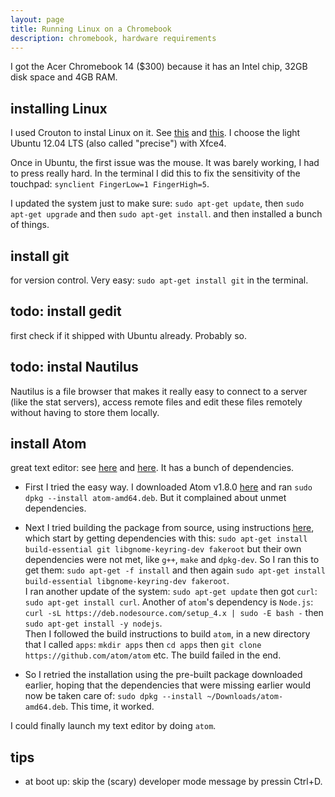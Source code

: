 ```yaml
---
layout: page
title: Running Linux on a Chromebook
description: chromebook, hardware requirements
---
```


I got the Acer Chromebook 14 ($300) because it has an Intel chip, 32GB disk space and 4GB RAM.

installing Linux
----------------

I used Crouton to instal Linux on it. See
[this](https://www.linux.com/learn/how-easily-install-ubuntu-chromebook-crouton)
and [this](https://github.com/dnschneid/crouton).
I choose the light Ubuntu 12.04 LTS (also called "precise") with Xfce4.

Once in Ubuntu, the first issue was the mouse. It was barely working, I had to press
really hard. In the terminal I did this to fix the sensitivity of the touchpad:
`synclient FingerLow=1 FingerHigh=5`.

I updated the system just to make sure:
`sudo apt-get update`, then `sudo apt-get upgrade` and then `sudo apt-get install`.
and then installed a bunch of things.

install git
-----------
for version control. Very easy: `sudo apt-get install git` in the terminal.

todo: install gedit
-------------
first check if it shipped with Ubuntu already. Probably so.

todo: instal Nautilus
---------------

Nautilus is a file browser that makes it really easy to connect to a server
(like the stat servers), access remote files and edit these files remotely without
having to store them locally.


install Atom
------------
great text editor: see [here](https://github.com/atom/atom) and
[here](https://github.com/atom/atom/blob/master/docs/build-instructions/linux.md).
It has a bunch of dependencies.

- First I tried the easy way. I downloaded Atom v1.8.0
[here](https://github.com/atom/atom/releases/download/v1.8.0/atom-amd64.deb) and ran
`sudo dpkg --install atom-amd64.deb`. But it complained about unmet dependencies.

- Next I tried building the package from source, using instructions
[here](https://github.com/atom/atom/blob/master/docs/build-instructions/linux.md),
which start by getting dependencies with this:
`sudo apt-get install build-essential git libgnome-keyring-dev fakeroot`
but their own dependencies were not met, like `g++`, `make` and `dpkg-dev`.
So I ran this to get them: `sudo apt-get -f install` and then again
`sudo apt-get install build-essential libgnome-keyring-dev fakeroot`.  
I ran another update of the system: `sudo apt-get update` then got `curl`:
`sudo apt-get install curl`.
Another of `atom`'s dependency is `Node.js`:
`curl -sL https://deb.nodesource.com/setup_4.x | sudo -E bash -` then
`sudo apt-get install -y nodejs`.  
Then I followed the build instructions to build `atom`, in a new directory that I called
`apps`: `mkdir apps` then `cd apps` then `git clone https://github.com/atom/atom` etc.
The build failed in the end.

- So I retried the installation using the pre-built package downloaded earlier,
hoping that the dependencies that were missing earlier would now be taken care of:
`sudo dpkg --install ~/Downloads/atom-amd64.deb`. This time, it worked.

I could finally launch my text editor by doing `atom`.

tips
----
- at boot up: skip the (scary) developer mode message by pressin Ctrl+D.
